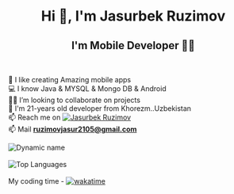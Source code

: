 <h1 align="center">Hi 👋, I'm Jasurbek Ruzimov</h1>
<h2 align="center">I'm Mobile Developer 👨‍💻</h2><br>

💫 I like creating Amazing mobile apps \
💻 I know Java & MYSQL & Mongo DB & Android  \
👨‍💻 I’m looking to collaborate on projects \
💬 I'm 21-years old developer from  Khorezm..Uzbekistan  \
📫 Reach me on [![Jasurbek Ruzimov](https://img.shields.io/badge/JasurbekRuzimov-30302f?style=flat&logo=telegram)](https://t.me/Ruzimov_Jasurbek) \
📫 Mail **ruzimovjasur2105@gmail.com**



![Dynamic name](https://github-readme-stats.vercel.app/api?username=JasurbekRuzimov&show_icons=true&theme=radical) <br> <br>
![Top Languages](https://github-readme-stats.vercel.app/api/top-langs/?username=JasurbekRuzimov&layout=compact&theme=radical)  <br> <br>
My coding time -
[![wakatime](https://wakatime.com/badge/user/500733b8-649c-4738-ba60-2d94839400de.svg)](https://wakatime.com/@500733b8-649c-4738-ba60-2d94839400de)

